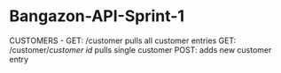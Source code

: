 # Bangazon-API-Sprint-1

CUSTOMERS -
GET: /customer pulls all customer entries
GET: /customer/*customer id* pulls single customer
POST: adds new customer entry

